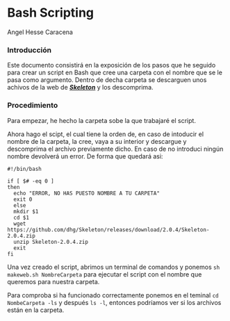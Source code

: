 # Bash Scripting
Angel Hesse Caracena
### **Introducción**
Este documento consistirá en la exposición de los pasos que he seguido para crear un script en Bash que cree una carpeta con el nombre que se le pasa como argumento. Dentro de decha carpeta se descarguen unos achivos de la web de [**_Skeleton_**](http://getskeleton.com/) y los descomprima.

### **Procedimiento**
Para empezar, he hecho la carpeta sobe la que trabajaré el script.

Ahora hago el scipt, el cual tiene la orden de, en caso de intoducir el nombre de la carpeta, la cree, vaya a su interior y descargue y descomprima el archivo previamente dicho. En caso de no introduci ningún nombre devolverá un error. De forma que quedará asi:

```
#!/bin/bash

if [ $# -eq 0 ]
then
  echo "ERROR, NO HAS PUESTO NOMBRE A TU CARPETA"
  exit 0
  else
  mkdir $1
  cd $1
  wget https://github.com/dhg/Skeleton/releases/download/2.0.4/Skeleton-2.0.4.zip
  unzip Skeleton-2.0.4.zip
  exit
fi
```

Una vez creado el script, abrimos un terminal de comandos y ponemos `sh makeweb.sh NombreCarpeta` para ejecutar el script con el nombre que queremos para nuestra carpeta.



Para comproba si ha funcionado correctamente ponemos en el teminal `cd NombeCarpeta -ls` y después `ls -l`, entonces podríamos ver si los archivos están en la carpeta.